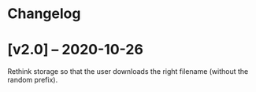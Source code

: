 # Changelog

# [v2.0] – 2020-10-26

Rethink storage so that the user downloads the right filename (without the random prefix).